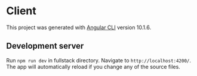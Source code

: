 # Client

This project was generated with [Angular CLI](https://github.com/angular/angular-cli) version 10.1.6.

## Development server

Run `npm run dev` in fullstack directory. Navigate to `http://localhost:4200/`. The app will automatically reload if you change any of the source files.

